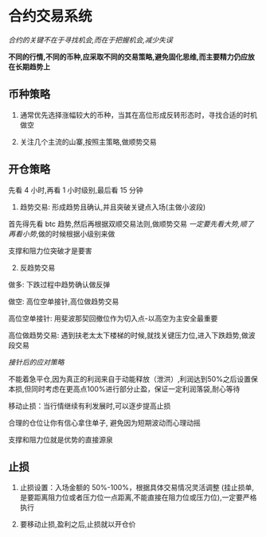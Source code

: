 # 合约交易系统

_合约的关键不在于寻找机会,而在于把握机会,减少失误_

**不同的行情,不同的币种,应采取不同的交易策略,避免固化思维,而主要精力仍应放在长期趋势上**

## 币种策略

1. 通常优先选择涨幅较大的币种，当其在高位形成反转形态时，寻找合适的时机做空

2. 关注几个主流的山寨,按照主策略,做顺势交易

## 开仓策略

先看 4 小时,再看 1 小时级别,最后看 15 分钟

1. 趋势交易: 形成趋势且确认,并且突破关键点入场(主做小波段)

首先得先看 btc 趋势,然后再根据双顺交易法则,做顺势交易 _一定要先看大势,顺了再看小势_,做的时候根据小级别来做

支撑和阻力位突破才是要害

2. 反趋势交易

做多: 下跌过程中趋势确认做反弹

做空: 高位空单接针,高位做趋势交易

高位空单接针: 用斐波那契回撤位作为切入点-以高空为主安全最重要

高位做趋势交易: 遇到扶老太太下楼梯的时候,就找关键压力位,进入下跌趋势,做波段交易

*接针后的应对策略*

不能着急平仓,因为真正的利润来自于动能释放（泄洪）,利润达到50%之后设置保本损,但同时考虑在更高点100%进行部分止盈，保证一定利润落袋,耐心等待

移动止损：当行情继续有利发展时,可以逐步提高止损

合理的仓位让你有信心拿住单子, 避免因为短期波动而心理动摇

支撑和阻力位就是优势的直接源泉

## 止损

1. 止损设置：入场金额的 50%-100%，根据具体交易情况灵活调整 (挂止损单,是要距离阻力位或者压力位一点距离,不能直接在阻力位或压力位),一定要严格执行

2. 要移动止损,盈利之后,止损就以开仓价
